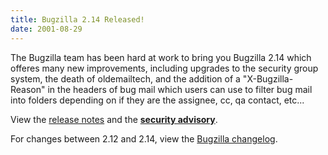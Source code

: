 ```yaml
---
title: Bugzilla 2.14 Released!
date: 2001-08-29
---
```

The Bugzilla team has been hard at work to bring you Bugzilla 2.14 which offeres many new improvements, including upgrades to the security group system, the death of oldemailtech, and the addition of a "X-Bugzilla-Reason" in the headers of bug mail which users can use to filter bug mail into folders depending on if they are the assignee, cc, qa contact, etc...

View the [release notes](/releases/2.14/release-notes.html) and the **[security advisory](/security/2.14/)**.

For changes between 2.12 and 2.14, view the [Bugzilla changelog](/status/changes.html).

